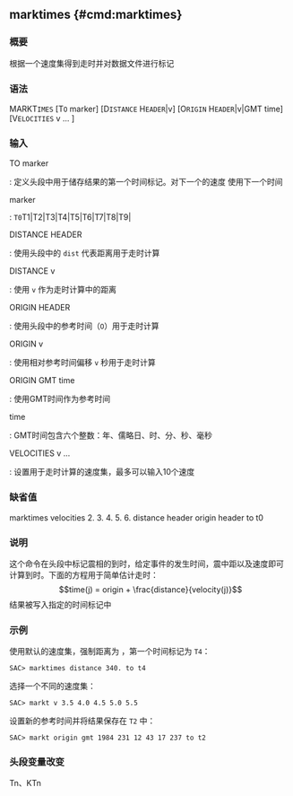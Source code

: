 ## marktimes {#cmd:marktimes}

### 概要

根据一个速度集得到走时并对数据文件进行标记

### 语法

MARKT`IMES` \[T`O` marker\] \[D`ISTANCE` H`EADER`|v\] \[O`RIGIN`
H`EADER`|v|GMT time\] \[V`ELOCITIES` v ... \]

### 输入

TO marker

:   定义头段中用于储存结果的第一个时间标记。对下一个的速度
    使用下一个时间

marker

:   `T0`T1|T2|T3|T4|T5|T6|T7|T8|T9|

DISTANCE HEADER

:   使用头段中的 `dist` 代表距离用于走时计算

DISTANCE v

:   使用 `v` 作为走时计算中的距离

ORIGIN HEADER

:   使用头段中的参考时间（`O`）用于走时计算

ORIGIN v

:   使用相对参考时间偏移 `v` 秒用于走时计算

ORIGIN GMT time

:   使用GMT时间作为参考时间

time

:   GMT时间包含六个整数：年、儒略日、时、分、秒、毫秒

VELOCITIES v ...

:   设置用于走时计算的速度集，最多可以输入10个速度

### 缺省值

marktimes velocities 2. 3. 4. 5. 6. distance header origin header to t0

### 说明

这个命令在头段中标记震相的到时，给定事件的发生时间，震中距以及速度即可
计算到时。下面的方程用于简单估计走时：
$$time(j) = origin + \frac{distance}{velocity(j)}$$
结果被写入指定的时间标记中

### 示例

使用默认的速度集，强制距离为 ，第一个时间标记为 `T4`：

``` {.bash}
SAC> marktimes distance 340. to t4
```

选择一个不同的速度集：

``` {.bash}
SAC> markt v 3.5 4.0 4.5 5.0 5.5
```

设置新的参考时间并将结果保存在 `T2` 中：

``` {.bash}
SAC> markt origin gmt 1984 231 12 43 17 237 to t2
```

### 头段变量改变

Tn、KTn
